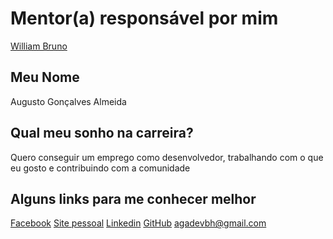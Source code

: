 # Mentor(a) responsável por mim

[William Bruno](/profiles/mentors/profiles/william_bruno.md)

## Meu Nome

Augusto Gonçalves Almeida

## Qual meu sonho na carreira?

Quero conseguir um emprego como desenvolvedor, trabalhando com o que eu gosto e contribuindo com a comunidade

## Alguns links para me conhecer melhor

[Facebook](https://www.facebook.com/agadevbh)
[Site pessoal](http://agadev.com.br)
[Linkedin](https://br.linkedin.com/in/agadev)
[GitHub](https://github.com/agadev-bh)
agadevbh@gmail.com
